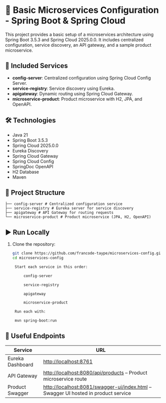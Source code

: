 # 🧩 Basic Microservices Configuration - Spring Boot & Spring Cloud

This project provides a basic setup of a microservices architecture using Spring Boot 3.5.3 and Spring Cloud 2025.0.0. It includes centralized configuration, service discovery, an API gateway, and a sample product microservice.

## 🚀 Included Services

- **config-server**: Centralized configuration using Spring Cloud Config Server.
- **service-registry**: Service discovery using Eureka.
- **apigateway**: Dynamic routing using Spring Cloud Gateway.
- **microservice-product**: Product microservice with H2, JPA, and OpenAPI.

## 🛠️ Technologies

- Java 21
- Spring Boot 3.5.3
- Spring Cloud 2025.0.0
- Eureka Discovery
- Spring Cloud Gateway
- Spring Cloud Config
- SpringDoc OpenAPI
- H2 Database
- Maven

## 📁 Project Structure


    ├── config-server # Centralized configuration service
    ├── service-registry # Eureka server for service discovery
    ├── apigateway # API Gateway for routing requests
    └── microservice-product # Product microservice (JPA, H2, OpenAPI)

## ▶️ Run Locally

1. Clone the repository:
   ```bash
   git clone https://github.com/francode-taype/microservices-config.git
   cd microservices-config

    Start each service in this order:

        config-server

        service-registry

        apigateway

        microservice-product

    Run each with:

    mvn spring-boot:run

## 📌 Useful Endpoints

| Service          | URL                                                                 |
|------------------|----------------------------------------------------------------------|
| Eureka Dashboard | [http://localhost:8761](http://localhost:8761)                       |
| API Gateway      | [http://localhost:8080/api/products](http://localhost:8080/api/products) – Product microservice route |
| Product Swagger  | [http://localhost:8081/swagger-ui/index.html](http://localhost:8081/swagger-ui/index.html) – Swagger UI hosted in product service |
